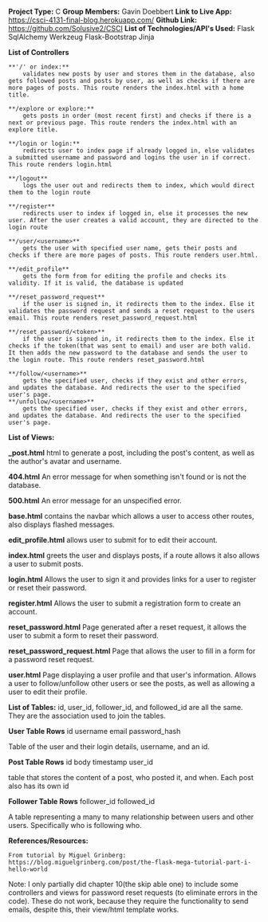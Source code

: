 **Project Type:** C
**Group Members:** Gavin Doebbert
**Link to Live App:** https://csci-4131-final-blog.herokuapp.com/
**Github Link:** https://github.com/Solusive2/CSCI
**List of Technologies/API's Used:** 
	Flask 
	SqlAlchemy
	Werkzeug
	Flask-Bootstrap
	Jinja

**List of Controllers**

	**'/' or index:**
		validates new posts by user and stores them in the database, also gets followed posts and posts by user, as well as checks if there are more pages of posts. This route renders the index.html with a home title.

	**/explore or explore:**
		gets posts in order (most recent first) and checks if there is a next or previous page. This route renders the index.html with an explore title.

	**/login or login:**
		redirects user to index page if already logged in, else validates a submitted username and password and logins the user in if correct. This route renders login.html

	**/logout**
		logs the user out and redirects them to index, which would direct them to the login route

	**/register**
		redirects user to index if logged in, else it processes the new user. After the user creates a valid account, they are directed to the login route

	**/user/<username>**
		gets the user with specified user name, gets their posts and checks if there are more pages of posts. This route renders user.html.

	**/edit_profile**
		gets the form from for editing the profile and checks its validity. If it is valid, the database is updated 

	**/reset_password_request**
		if the user is signed in, it redirects them to the index. Else it validates the password request and sends a reset request to the users email. This route renders reset_password_request.html

	**/reset_password/<token>**
		if the user is signed in, it redirects them to the index. Else it checks if the token(that was sent to email) and user are both valid. It then adds the new password to the database and sends the user to the login route. This route renders reset_password.html

	**/follow/<username>**
		gets the specified user, checks if they exist and other errors, and updates the database. And redirects the user to the specified user's page.
	**/unfollow/<username>**
		gets the specified user, checks if they exist and other errors, and updates the database. And redirects the user to the specified user's page.


**List of Views:**


**_post.html**
html to generate a post, including the post's content, as well as the author's avatar and username.

**404.html**
An error message for when something isn't found or is not the database.

**500.html**
An error message for an unspecified error.

**base.html**
contains the navbar which allows a user to access other routes, also displays flashed messages.

**edit_profile.html**
allows user to submit for to edit their account.

**index.html**
greets the user and displays posts, if a route allows it also allows a user to submit posts.

**login.html**
Allows the user to sign it and provides links for a user to register or reset their password.

**register.html**
Allows the user to submit a registration form to create an account.

**reset_password.html**
Page generated after a reset request, it allows the user to submit a form to reset their password.

**reset_password_request.html**
Page that allows the user to fill in a form for a password reset request.

**user.html**
Page displaying a user profile and that user's information. Allows a user to follow/unfollow other users or see the posts, as well as allowing a user to edit their profile.

**List of Tables:**
id, user_id, follower_id, and followed_id are all the same. They are the association used to join the tables.
	

**User Table Rows**
id
username
email
password_hash

Table of the user and their login details, username, and an id.

**Post Table Rows**
id
body
timestamp
user_id

table that stores the content of a post, who posted it, and when. Each post also has its own id

**Follower Table Rows**
follower_id
followed_id


A table representing a many to many relationship between users and other users. Specifically who is following who.

**References/Resources:**

	From tutorial by Miguel Grinberg:
	https://blog.miguelgrinberg.com/post/the-flask-mega-tutorial-part-i-hello-world

Note: 
	I only partially did chapter 10(the skip able one) to include some controllers and views for password reset requests (to eliminate errors in the code). These do not work, because they require the functionality to send 	emails, despite this, their view/html template works.